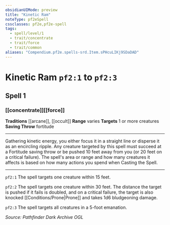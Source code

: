 ```yaml
---
obsidianUIMode: preview
title: "Kinetic Ram"
noteType: pf2eSpell
cssclasses: pf2e,pf2e-spell
tags:
  - spell/level/1
  - trait/concentrate
  - trait/force
  - trait/common
aliases: "Compendium.pf2e.spells-srd.Item.sPHcuLIKj9SDaDAD" 
---
```

# Kinetic Ram  `pf2:1` to `pf2:3`  
## Spell 1
### [[concentrate]][[force]]
**Traditions** [[arcane]], [[occult]]
**Range** varies
**Targets** 1 or more creatures
**Saving Throw**  fortitude
* * * 
Gathering kinetic energy, you either focus it in a straight line or disperse it as an encircling ripple. Any creature targeted by this spell must succeed at a Fortitude saving throw or be pushed 10 feet away from you (or 20 feet on a critical failure). The spell's area or range and how many creatures it affects is based on how many actions you spend when Casting the Spell.

* * *

`pf2:1` The spell targets one creature within 15 feet.

`pf2:2` The spell targets one creature within 30 feet. The distance the target is pushed if it fails is doubled, and on a critical failure, the target is also knocked [[Conditions/Prone|Prone]] and takes 1d6 bludgeoning damage.

`pf2:3` The spell targets all creatures in a 5-foot emanation.

*Source: Pathfinder Dark Archive*
*OGL*